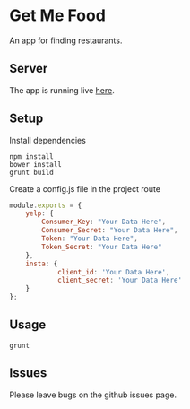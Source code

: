 # Get Me Food

An app for finding restaurants.

## Server

The app is running live [here](http://getmefood.xyz/).

## Setup

Install dependencies

```shell
npm install
bower install
grunt build
```

Create a config.js file in the project route

```javascript
module.exports = {
    yelp: {
        Consumer_Key: "Your Data Here",
        Consumer_Secret: "Your Data Here",
        Token: "Your Data Here",
        Token_Secret: "Your Data Here"
    },
    insta: {
            client_id: 'Your Data Here',
            client_secret: 'Your Data Here'
    }
};
```

## Usage

```
grunt
```

## Issues
Please leave bugs on the github issues page.